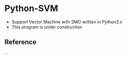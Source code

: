 # Python-SVM
- Support Vector Machine with SMO written in Python3.x
- This program is under construction

## Reference
    -
